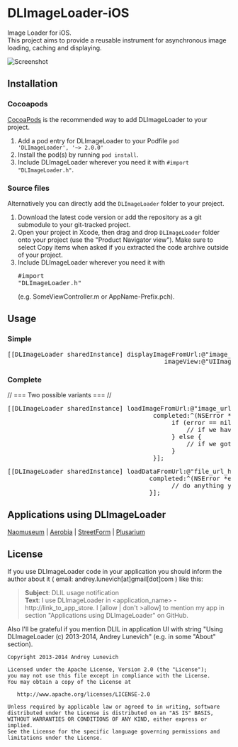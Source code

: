 DLImageLoader-iOS
=================

Image Loader for iOS. <br/>
This project aims to provide a reusable instrument for asynchronous image loading, caching and displaying.

![Screenshot](https://raw.githubusercontent.com/AndreyLunevich/DLImageLoader-iOS/master/dlil.png)

## Installation

### Cocoapods

[CocoaPods](http://cocoapods.org) is the recommended way to add DLImageLoader to your project.

1. Add a pod entry for DLImageLoader to your Podfile `pod 'DLImageLoader', '~> 2.0.0'`
2. Install the pod(s) by running `pod install`.
3. Include DLImageLoader wherever you need it with `#import "DLImageLoader.h"`.

### Source files

Alternatively you can directly add the `DLImageLoader` folder to your project.

1. Download the latest code version or add the repository as a git submodule to your git-tracked project. 
2. Open your project in Xcode, then drag and drop `DLImageLoader` folder onto your project (use the "Product Navigator view"). Make sure to select Copy items when asked if you extracted the code archive outside of your project. 
3. Include DLImageLoader wherever you need it with <pre>#import "DLImageLoader.h"</pre> (e.g. SomeViewController.m or AppName-Prefix.pch).

## Usage

### Simple

<pre>
[[DLImageLoader sharedInstance] displayImageFromUrl:@"image_url_here"
                                          imageView:@"UIImageView here"];
</pre>

### Complete

// === Two possible variants === //

<pre>
[[DLImageLoader sharedInstance] loadImageFromUrl:@"image_url_here"
                                       completed:^(NSError *error, UIImage *image) {
                                            if (error == nil) {
                                                // if we have no any errors
                                            } else {
                                                // if we got an error when load an image
                                            }
                                       }];
</pre>
<pre>
[[DLImageLoader sharedInstance] loadDataFromUrl:@"file_url_here"
                                      completed:^(NSError *error, NSData *data) {
                                            // do anything you want
                                      }];
</pre>


## Applications using DLImageLoader

[Naomuseum](https://itunes.apple.com/ru/app/naomuseum/id847290457?mt=8) | [Aerobia](https://itunes.apple.com/us/app/aerobia/id566375588?mt=8) | [StreetForm](https://itunes.apple.com/us/app/easy/id874395902?ls=1&mt=8) |
[Plusarium](https://itunes.apple.com/us/app/plusarium/id901280642?l=ru&ls=1&mt=8)

## License

If you use DLImageLoader code in your application you should inform the author about it ( email: andrey.lunevich[at]gmail[dot]com ) like this:

>**Subject**: DLIL usage notification <br />
>**Text**: I use DLImageLoader in <application_name> - http://link_to_app_store. I [allow | don't >allow] to mention my app in section "Applications using DLImageLoader" on GitHub.

Also I'll be grateful if you mention DLIL in application UI with string "Using DLImageLoader (c) 2013-2014, Andrey Lunevich" (e.g. in some "About" section).

    Copyright 2013-2014 Andrey Lunevich

    Licensed under the Apache License, Version 2.0 (the "License");
    you may not use this file except in compliance with the License.
    You may obtain a copy of the License at

       http://www.apache.org/licenses/LICENSE-2.0

    Unless required by applicable law or agreed to in writing, software
    distributed under the License is distributed on an "AS IS" BASIS,
    WITHOUT WARRANTIES OR CONDITIONS OF ANY KIND, either express or implied.
    See the License for the specific language governing permissions and
    limitations under the License.
